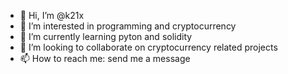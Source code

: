 - 👋 Hi, I’m @k21x
- 👀 I’m interested in programming and cryptocurrency
- 🌱 I’m currently learning pyton and solidity
- 💞️ I’m looking to collaborate on cryptocurrency related projects
- 📫 How to reach me: send me a message

<!---
k21x/k21x is a ✨ special ✨ repository because its `README.md` (this file) appears on your GitHub profile.
You can click the Preview link to take a look at your changes.
--->
